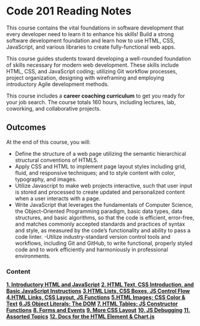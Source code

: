 # Code 201 Reading Notes

This course contains the vital foundations in software development that every developer need to learn it 
to enhance his skills!
Build a strong software development foundation and learn how to use HTML, CSS, JavaScript, and various libraries to create fully-functional web apps.

This course guides students toward developing a well-rounded foundation of skills necessary for modern web development. These skills include HTML, CSS, and JavaScript coding; utilizing Git workflow processes, project organization, designing with wireframing and employing introductory Agile development methods.

This course includes a **career coaching curriculum** to get you ready for your job search. The course totals 160 hours, including lectures, lab, coworking, and collaborative projects.

## Outcomes
At the end of this course, you will:

- Define the structure of a web page utilizing the semantic hierarchical structural conventions of HTML5.
- Apply CSS and HTML to implement page layout styles including grid, fluid, and responsive techniques; and to style content with color, typography, and images.
- Utilize Javascript to make web projects interactive, such that user input is stored and processed to create updated and personalized content when a user interacts with a page.
- Write JavaScript that leverages the fundamentals of Computer Science, the Object-Oriented Programming paradigm, basic data types, data structures, and basic algorithms, so that the code is efficient, error-free, and matches commonly accepted standards and practices of syntax and style, as measured by the code’s functionality and ability to pass a code linter.
-Utilize industry-standard version control tools and workflows, including Git and GitHub, to write functional, properly styled code and to work efficiently and harmoniously in professional environments.

### Content 
**[1.  Introductory HTML and JavaScript](#heading--1)**
**[2. HTML Text, CSS Introduction, and Basic JavaScript Instructions](#heading--2)**
**[3.HTML Lists, CSS Boxes, JS Control Flow](#heading--3)**
**[4.HTML Links, CSS Layout, JS Functions](#heading--4)**
**[5.HTML Images; CSS Color & Text](#heading--5)**
**[6.JS Object Literals; The DOM](#heading--6)**
**[7. HTML Tables; JS Constructor Functions](#heading--7)**
**[8. Forms and Events](#heading--8)**
**[9. More CSS Layout](#heading--9)**
**[10. JS Debugging](#heading--10)**
**[11. Assorted Topics](#heading--11)**
**[12. Docs for the HTML <canvas> Element & Chart.js](#heading--12)**





